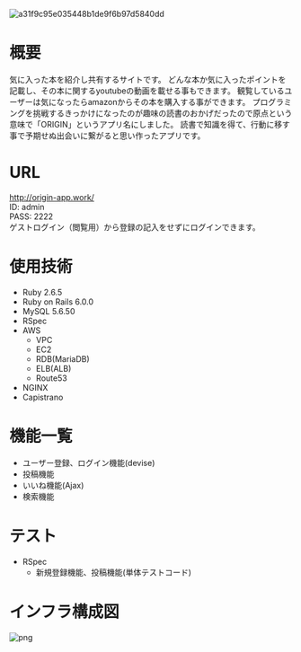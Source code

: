![a31f9c95e035448b1de9f6b97d5840dd](https://user-images.githubusercontent.com/73161307/110463528-60026c80-8115-11eb-84c6-c15d15810c6c.jpg)
# 概要

気に入った本を紹介し共有するサイトです。
どんな本か気に入ったポイントを記載し、その本に関するyoutubeの動画を載せる事もできます。
観覧しているユーザーは気になったらamazonからその本を購入する事ができます。
プログラミングを挑戦するきっかけになったのが趣味の読書のおかげだったので原点という意味で「ORIGIN」というアプリ名にしました。
読書で知識を得て、行動に移す事で予期せぬ出会いに繋がると思い作ったアプリです。



# URL

http://origin-app.work/  
ID: admin  
PASS: 2222  
ゲストログイン（閲覧用）から登録の記入をせずにログインできます。

# 使用技術

* Ruby 2.6.5  
* Ruby on Rails 6.0.0  
* MySQL 5.6.50  
* RSpec  
* AWS  
  * VPC  
  * EC2  
  * RDB(MariaDB)  
  * ELB(ALB)  
  * Route53  
* NGINX  
* Capistrano


# 機能一覧

* ユーザー登録、ログイン機能(devise)  
* 投稿機能  
* いいね機能(Ajax)  
* 検索機能

# テスト

* RSpec  
  * 新規登録機能、投稿機能(単体テストコード)

# インフラ構成図

 ![png](https://user-images.githubusercontent.com/73161307/110421743-6ecf2c00-80e1-11eb-9da1-7bf92b852ae7.png)







